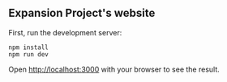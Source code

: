 
## Expansion Project's website

First, run the development server:

```terminal
npm install
npm run dev
```

Open [http://localhost:3000](http://localhost:3000) with your browser to see the result.
